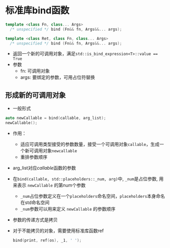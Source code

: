# 标准库bind函数

```c++
template <class Fn, class... Args>
  /* unspecified */ bind (Fn&& fn, Args&&... args);

template <class Ret, class Fn, class... Args>
  /* unspecified */ bind (Fn&& fn, Args&&... args);
```  

- 返回一个新的可调用对象，满足`std::is_bind_expression<T>::value == True`
- 参数
  - fn: 可调用对象
  - args: 要绑定的参数，可用占位符替换

## 形成新的可调用对象 

- 一般形式

```c++
auto newCallable = bind(callable, arg_list);
newCallable();
```
 
- 作用：
  - 适应可调用类型接受的参数数量，接受一个可调用对象`callable`，生成一个新可调用对象`newcallable`
  - 重排参数顺序
- arg_list对应*callable*函数的参数
- 在`bind(callable, std::placeholders::_num, arg)`中, `_num`是占位参数, 用来表示 `newCallable` 的第num个参数
  - `_num`占位参数定义在一个`placeholders`命名空间，`placeholders`本身命名在std命名空间
  - `_num`参数可以用来定义 `newCallable` 的参数顺序
- 参数的传递方式是拷贝
- 对于不能拷贝的对象，需要使用标准库函数ref

  ```c++
  bind(print, ref(os), _1, ' ');
  ```

